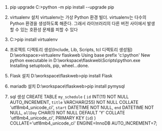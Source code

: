 1. pip upgrade
   C:\>python -m pip install --upgrade pip

2. virtualenv 설치
   virtualenv는 가상 Python 환경 빌더.
   virtualenv는 다수의 Python 환경을 생성하도록 해준다. 
   그래서 라이브러리의 다른 버전 사이에서 발생할 수 있는 호환성 문제를 피할 수 있다

3. C:\>pip install virtualenv

4. 프로젝트 디렉토리 생성(Include, Lib, Scripts, tcl 디렉토리 생성됨)
   D:\workspace>virtualenv flaskweb
      Using base prefix 'c:\\python'
      New python executable in D:\workspace\flaskweb\Scripts\python.exe
      Installing setuptools, pip, wheel...done. 

4. Flask 설치
   D:\workspace\flaskweb>pip install Flask

5. mariadb 설치
   D:\workspace\flaskweb>pip install pymysql
   
6. sql 생성
   CREATE TABLE `my_schedule` (
      `id` INT(11) NOT NULL AUTO_INCREMENT,
      `title` VARCHAR(255) NOT NULL COLLATE 'utf8mb4_unicode_ci',
      `start` DATETIME NOT NULL,
      `end` DATETIME NOT NULL,
      `allDay` CHAR(1) NOT NULL DEFAULT 'Y' COLLATE 'utf8mb4_unicode_ci',
      PRIMARY KEY (`id`)
   )
   COLLATE='utf8mb4_unicode_ci'
   ENGINE=InnoDB
   AUTO_INCREMENT=7;
